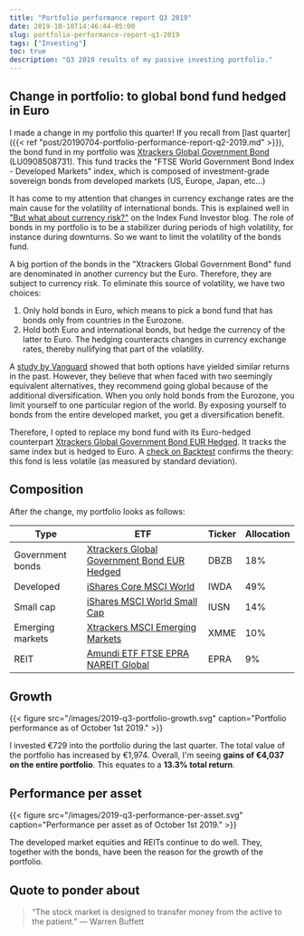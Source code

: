 ```yaml
---
title: "Portfolio performance report Q3 2019"
date: 2019-10-10T14:46:44-05:00
slug: portfolio-performance-report-q3-2019
tags: ["Investing"]
toc: true
description: "Q3 2019 results of my passive investing portfolio."
---
```


## Change in portfolio: to global bond fund hedged in Euro
I made a change in my portfolio this quarter! If you recall from [last quarter]({{< ref "post/20190704-portfolio-performance-report-q2-2019.md" >}}), the bond fund in my portfolio was [Xtrackers Global Government Bond](https://www.justetf.com/en/etf-profile.html?isin=%20LU0908508731) (LU0908508731). This fund tracks the "FTSE World Government Bond Index - Developed Markets" index, which is composed of investment-grade sovereign bonds from developed markets (US, Europe, Japan, etc...)

It has come to my attention that changes in currency exchange rates are the main cause for the volatility of international bonds. This is explained well in ["But what about currency risk?"](https://indexfundinvestor.eu/2018/12/13/but-what-about-currency-risk/) on the Index Fund Investor blog. The role of bonds in my portfolio is to be a stabilizer during periods of high volatility, for instance during downturns. So we want to limit the volatility of the bonds fund.

A big portion of the bonds in the "Xtrackers Global Government Bond" fund are denominated in another currency but the Euro. Therefore, they are subject to currency risk. To eliminate this source of volatility, we have two choices:

1. Only hold bonds in Euro, which means to pick a bond fund that has bonds only from countries in the Eurozone.
2. Hold both Euro and international bonds, but hedge the currency of the latter to Euro. The hedging counteracts changes in currency exchange rates, thereby nullifying that part of the volatility.

A [study by Vanguard](https://www.vanguardfrance.fr/documents/global-fixed-income-tlisg.pdf) showed that both options have yielded similar returns in the past. However, they believe that when faced with two seemingly equivalent alternatives, they recommend going global because of the additional diversification. When you only hold bonds from the Eurozone, you limit yourself to one particular region of the world. By exposing yourself to bonds from the entire developed market, you get a diversification benefit.

Therefore, I opted to replace my bond fund with its Euro-hedged counterpart [Xtrackers Global Government Bond EUR Hedged](https://www.justetf.com/en/etf-profile.html?isin=LU0378818131). It tracks the same index but is hedged to Euro. A [check on Backtest](https://backtest.curvo.eu/compare?portfolios=NoIgQg9gdgJgBACQKYwOYrgUQKoCUQA0woAMtgAwDMA7ABy0CMjlDhDAup0A%2CNoIgQg9gdgJgBAUQKoCUQBpigDJIAwCceAHAKwkDsAzAIwY0C6TQA) confirms the theory: this fond is less volatile (as measured by standard deviation).

## Composition
After the change, my portfolio looks as follows:

Type               | ETF                                                                                                 | Ticker | Allocation
-------------------|-----------------------------------------------------------------------------------------------------|--------|----
Government bonds   | [Xtrackers Global Government Bond EUR Hedged](https://www.justetf.com/en/etf-profile.html?isin=LU0378818131) | DBZB   | 18%
Developed          | [iShares Core MSCI World](https://www.justetf.com/en/etf-profile.html?isin=IE00B4L5Y983)            | IWDA   | 49%
Small cap          | [iShares MSCI World Small Cap](https://www.justetf.com/en/etf-profile.html?isin=IE00BF4RFH31)       | IUSN   | 14%
Emerging markets   | [Xtrackers MSCI Emerging Markets](https://www.justetf.com/en/etf-profile.html?isin=IE00BTJRMP35)    | XMME   | 10%
REIT               | [Amundi ETF FTSE EPRA NAREIT Global](https://www.justetf.com/en/etf-profile.html?isin=LU1437018838) | EPRA   | 9%

## Growth
{{< figure src="/images/2019-q3-portfolio-growth.svg" caption="Portfolio performance as of October 1st 2019." >}}

I invested €729 into the portfolio during the last quarter. The total value of the portfolio has increased by €1,974. Overall, I'm seeing **gains of €4,037 on the entire portfolio**. This equates to a **13.3% total return**.

## Performance per asset
{{< figure src="/images/2019-q3-performance-per-asset.svg" caption="Performance per asset as of October 1st 2019." >}}

The developed market equities and REITs continue to do well. They, together with the bonds, have been the reason for the growth of the portfolio.

## Quote to ponder about
> “The stock market is designed to transfer money from the active to the patient.” — Warren Buffett
